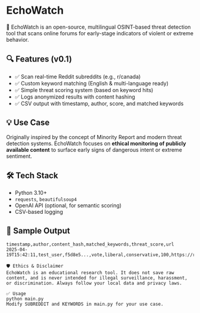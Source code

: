 # EchoWatch

🚨 EchoWatch is an open-source, multilingual OSINT-based threat detection tool that scans online forums for early-stage indicators of violent or extreme behavior.

## 🔍 Features (v0.1)
- ✅ Scan real-time Reddit subreddits (e.g., r/canada)
- ✅ Custom keyword matching (English & multi-language ready)
- ✅ Simple threat scoring system (based on keyword hits)
- ✅ Logs anonymized results with content hashing
- ✅ CSV output with timestamp, author, score, and matched keywords

## 💡 Use Case
Originally inspired by the concept of Minority Report and modern threat detection systems. EchoWatch focuses on **ethical monitoring of publicly available content** to surface early signs of dangerous intent or extreme sentiment.

## 🛠️ Tech Stack
- Python 3.10+
- `requests`, `beautifulsoup4`
- OpenAI API (optional, for semantic scoring)
- CSV-based logging

## 📁 Sample Output
```csv
timestamp,author,content_hash,matched_keywords,threat_score,url
2025-04-19T15:42:11,test_user,f5d8e5...,vote,liberal,conservative,100,https://reddit.com/xyz

🛡️ Ethics & Disclaimer
EchoWatch is an educational research tool. It does not save raw content, and is never intended for illegal surveillance, harassment, or discrimination. Always follow your local data and privacy laws.

✅ Usage
python main.py
Modify SUBREDDIT and KEYWORDS in main.py for your use case.

